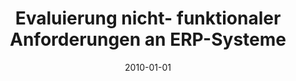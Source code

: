 ---
abstract: ''
authors:
- Michael Gall
- Thomas Grechenig
- Christian Sterba
date: '2010-01-01'
featured: false
links:
- name: Publik
  url: https://publik.tuwien.ac.at/showentry.php?ID=195633&lang=2
publication: ERP Management Journal, 3 (2010), 34 - 36
publication_types:
- '2'
publishDate: '2010-01-01'
title: Evaluierung nicht- funktionaler Anforderungen an ERP-Systeme
url_pdf: ''
---